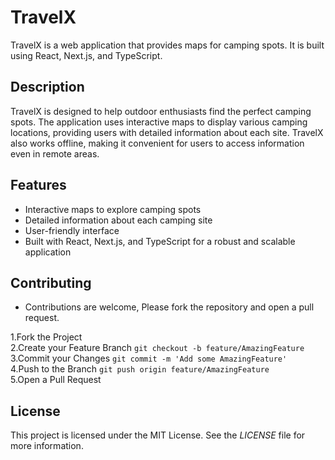 # TravelX

TravelX is a web application that provides maps for camping spots. It is built using React, Next.js, and TypeScript.


## Description

TravelX is designed to help outdoor enthusiasts find the perfect camping spots. The application uses interactive maps to display various camping locations, providing users with detailed information about each site. TravelX also works offline, making it convenient for users to access information even in remote areas.

## Features

- Interactive maps to explore camping spots
- Detailed information about each camping site
- User-friendly interface
- Built with React, Next.js, and TypeScript for a robust and scalable application

## Contributing

- Contributions are welcome, Please fork the repository and open a pull request.

1.Fork the Project <br>
2.Create your Feature Branch ```git checkout -b feature/AmazingFeature``` <br>
3.Commit your Changes ```git commit -m 'Add some AmazingFeature'``` <br>
4.Push to the Branch ```git push origin feature/AmazingFeature``` <br>
5.Open a Pull Request

## License

This project is licensed under the MIT License. See the *LICENSE* file for more information.
   
